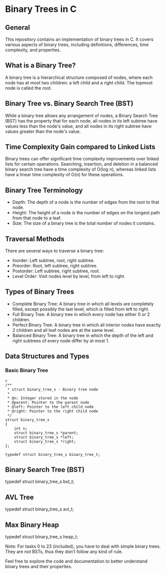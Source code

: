 # Binary Trees in C

## General
This repository contains an implementation of binary trees in C. It covers various aspects of binary trees, including definitions, differences, time complexity, and properties.

## What is a Binary Tree?
A binary tree is a hierarchical structure composed of nodes, where each node has at most two children: a left child and a right child. The topmost node is called the root.

## Binary Tree vs. Binary Search Tree (BST)
While a binary tree allows any arrangement of nodes, a Binary Search Tree (BST) has the property that for each node, all nodes in its left subtree have values less than the node's value, and all nodes in its right subtree have values greater than the node's value.

## Time Complexity Gain compared to Linked Lists
Binary trees can offer significant time complexity improvements over linked lists for certain operations. Searching, insertion, and deletion in a balanced binary search tree have a time complexity of O(log n), whereas linked lists have a linear time complexity of O(n) for these operations.

## Binary Tree Terminology
- Depth: The depth of a node is the number of edges from the root to that node.
- Height: The height of a node is the number of edges on the longest path from that node to a leaf.
- Size: The size of a binary tree is the total number of nodes it contains.

## Traversal Methods
There are several ways to traverse a binary tree:
- Inorder: Left subtree, root, right subtree.
- Preorder: Root, left subtree, right subtree.
- Postorder: Left subtree, right subtree, root.
- Level Order: Visit nodes level by level, from left to right.

## Types of Binary Trees
- Complete Binary Tree: A binary tree in which all levels are completely filled, except possibly the last level, which is filled from left to right.
- Full Binary Tree: A binary tree in which every node has either 0 or 2 children.
- Perfect Binary Tree: A binary tree in which all interior nodes have exactly 2 children and all leaf nodes are at the same level.
- Balanced Binary Tree: A binary tree in which the depth of the left and right subtrees of every node differ by at most 1.

## Data Structures and Types
### Basic Binary Tree
```
c
/**
 * struct binary_tree_s - Binary tree node
 *
 * @n: Integer stored in the node
 * @parent: Pointer to the parent node
 * @left: Pointer to the left child node
 * @right: Pointer to the right child node
 */
struct binary_tree_s
{
    int n;
    struct binary_tree_s *parent;
    struct binary_tree_s *left;
    struct binary_tree_s *right;
};

typedef struct binary_tree_s binary_tree_t;
```
## Binary Search Tree (BST)
typedef struct binary_tree_s bst_t;

## AVL Tree
typedef struct binary_tree_s avl_t;

## Max Binary Heap
typedef struct binary_tree_s heap_t;


Note: For tasks 0 to 23 (included), you have to deal with simple binary trees. They are not BSTs, thus they don’t follow any kind of rule.

Feel free to explore the code and documentation to better understand binary trees and their properties.


